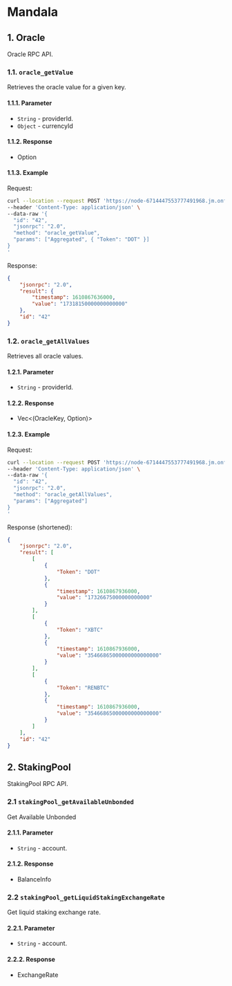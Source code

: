 # Mandala

## 1. Oracle

Oracle RPC API.

### 1.1. `oracle_getValue`

Retrieves the oracle value for a given key.

#### 1.1.1. Parameter

- `String` - providerId.
- `Object` - currencyId

#### 1.1.2. Response

- Option<TimestampedValue>

#### 1.1.3. Example

Request:

```bash
curl --location --request POST 'https://node-6714447553777491968.jm.onfinality.io/rpc' \
--header 'Content-Type: application/json' \
--data-raw '{
  "id": "42", 
  "jsonrpc": "2.0",
  "method": "oracle_getValue",
  "params": ["Aggregated", { "Token": "DOT" }]
}
'
```
Response:

```json
{
    "jsonrpc": "2.0",
    "result": {
        "timestamp": 1610867636000,
        "value": "17318150000000000000"
    },
    "id": "42"
}
```

### 1.2. `oracle_getAllValues`

Retrieves all oracle values.

#### 1.2.1. Parameter

- `String` - providerId.

#### 1.2.2. Response

- Vec<(OracleKey, Option<TimestampedValue>)>

#### 1.2.3. Example

Request:

```bash
curl --location --request POST 'https://node-6714447553777491968.jm.onfinality.io/rpc' \
--header 'Content-Type: application/json' \
--data-raw '{
  "id": "42", 
  "jsonrpc": "2.0",
  "method": "oracle_getAllValues",
  "params": ["Aggregated"]
}
'
```

Response (shortened):

```json
{
    "jsonrpc": "2.0",
    "result": [
        [
            {
                "Token": "DOT"
            },
            {
                "timestamp": 1610867936000,
                "value": "17326675000000000000"
            }
        ],
        [
            {
                "Token": "XBTC"
            },
            {
                "timestamp": 1610867936000,
                "value": "35466865000000000000000"
            }
        ],
        [
            {
                "Token": "RENBTC"
            },
            {
                "timestamp": 1610867936000,
                "value": "35466865000000000000000"
            }
        ]
    ],
    "id": "42"
}
```

## 2. StakingPool

StakingPool RPC API.

### 2.1 `stakingPool_getAvailableUnbonded`

Get Available Unbonded

#### 2.1.1. Parameter

- `String` - account.

#### 2.1.2. Response

- BalanceInfo

### 2.2 `stakingPool_getLiquidStakingExchangeRate`

Get liquid staking exchange rate.

#### 2.2.1. Parameter

- `String` - account.

#### 2.2.2. Response

- ExchangeRate
